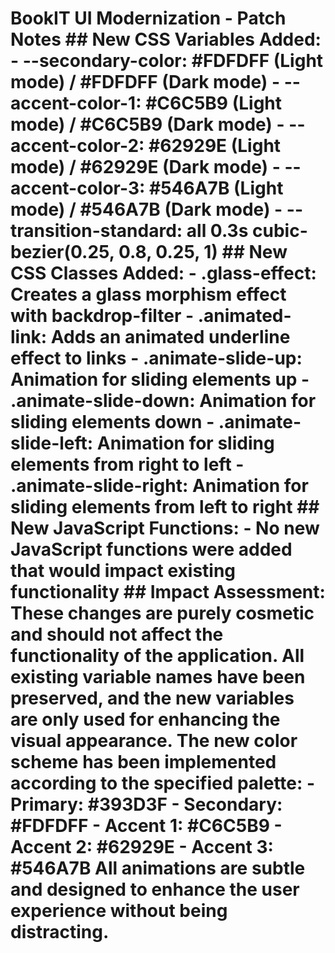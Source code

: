 # BookIT UI Modernization - Patch Notes ## New CSS Variables Added: - --secondary-color: #FDFDFF (Light mode) / #FDFDFF (Dark mode) - --accent-color-1: #C6C5B9 (Light mode) / #C6C5B9 (Dark mode) - --accent-color-2: #62929E (Light mode) / #62929E (Dark mode) - --accent-color-3: #546A7B (Light mode) / #546A7B (Dark mode) - --transition-standard: all 0.3s cubic-bezier(0.25, 0.8, 0.25, 1) ## New CSS Classes Added: - .glass-effect: Creates a glass morphism effect with backdrop-filter - .animated-link: Adds an animated underline effect to links - .animate-slide-up: Animation for sliding elements up - .animate-slide-down: Animation for sliding elements down - .animate-slide-left: Animation for sliding elements from right to left - .animate-slide-right: Animation for sliding elements from left to right ## New JavaScript Functions: - No new JavaScript functions were added that would impact existing functionality ## Impact Assessment: These changes are purely cosmetic and should not affect the functionality of the application. All existing variable names have been preserved, and the new variables are only used for enhancing the visual appearance. The new color scheme has been implemented according to the specified palette: - Primary: #393D3F - Secondary: #FDFDFF - Accent 1: #C6C5B9 - Accent 2: #62929E - Accent 3: #546A7B All animations are subtle and designed to enhance the user experience without being distracting.